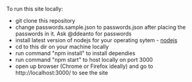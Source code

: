 To run this site locally:
<ul>
  <li>git clone this repository</li>
  <li>change passwords.sample.json to passwords.json after placing the passwords in it. Ask @ddeanto for passwords</li>
  <li>install latest version of nodejs for your operating sytem - <a href="https://nodejs.org/en/download/">nodejs</a></li>
  <li>cd to this dir on your machine locally</li>
  <li>run command "npm install" to install dependies</li>
  <li>run command "npm start" to host locally on port 3000</li>
  <li>open up browser (Chrome or Firefox ideally) and go to http://localhost:3000/ to see the site</li>
</ul>
